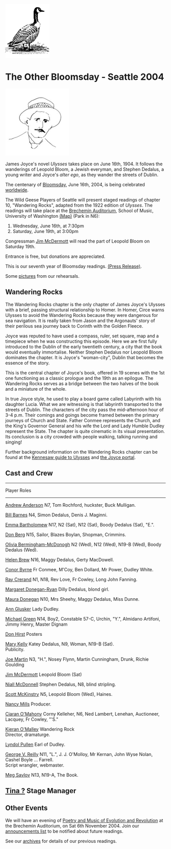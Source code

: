 [![[Goose]](../../images/goose.gif)](../../index.html)

The Other Bloomsday - Seattle 2004
==================================

![[James Joyce]](../images/jj1.jpg)

James Joyce's novel *Ulysses* takes place on June 16th, 1904. It follows
the wanderings of Leopold Bloom, a Jewish everyman, and Stephen Dedalus,
a young writer and Joyce's *alter ego*, as they wander the streets of
Dublin.

The centenary of [Bloomsday](http://en.wikipedia.org/wiki/Bloomsday),
June 16th, 2004, is being celebrated
[worldwide](http://www.rejoycedublin2004.com "ReJoyce Dublin 2004").

The Wild Geese Players of Seattle will present staged readings of
chapter 10, "Wandering Rocks", adapted from the 1922 edition of
*Ulysses*. The readings will take place at the [Brechemin
Auditorium](http://www.music.washington.edu/facilities/index.php?pg=perf_spaces_box),
School of Music, University of Washington
[(Map)](http://www.washington.edu/home/maps/northcentral.html?71,72,869,363 "Map of UW Campus")
(Park in N6):

1.  Wednesday, June 16th, at 7:30pm
2.  Saturday, June 19th, at 3:00pm

Congressman [Jim McDermott](../../players.html#Jim-McDermott) will read
the part of Leopold Bloom on Saturday 19th.

Entrance is free, but donations are appreciated.

This is our seventh year of Bloomsday readings. [(Press
Release)](./2004/press-release.html).

Some [pictures](./2004/pictures.html) from our rehearsals.

Wandering Rocks
---------------

The Wandering Rocks chapter is the only chapter of James Joyce's Ulysses
with a brief, passing structural relationship to Homer. In Homer, Circe
warns Ulysses to avoid the Wandering Rocks because they were dangerous
for sea navigation. It is really taken from Jason and the Argonauts'
story of their perilous sea journey back to Corinth with the Golden
Fleece.

Joyce was reputed to have used a compass, ruler, set square, map and a
timepiece when he was constructing this episode. Here we are first fully
introduced to the Dublin of the early twentieth century, a city that the
book would eventually immortalise. Neither Stephen Dedalus nor Leopold
Bloom dominates the chapter. It is Joyce's "woman-city", Dublin that
becomes the essence of the story.

This is the central chapter of Joyce's book, offered in 19 scenes with
the 1st one functioning as a classic prologue and the 19th as an
epilogue. The Wandering Rocks serves as a bridge between the two halves
of the book and a miniature of the whole.

In true Joyce style, he used to play a board game called Labyrinth with
his daughter Lucia. What we are witnessing is that labyrinth transported
to the streets of Dublin. The characters of the city pass the
mid-afternoon hour of 3-4 p.m. Their comings and goings become framed
between the primary journeys of Church and State. Father Conmee
represents the Church, and the King's Governor General and his wife the
Lord and Lady Humble Dudley represent the State. The chapter is quite
cinematic in its visual presentation. Its conclusion is a city crowded
with people walking, talking running and singing!

Further background information on the Wandering Rocks chapter can be
found at the [Kennesaw guide to
Ulysses](http://ksumail.kennesaw.edu/~mglosup/ulysses/rocks.htm) and
[the Joyce portal](http://www.robotwisdom.com/jaj/ulysses/notes10.html).

Cast and Crew
-------------

  ----------------------------------------------------------------------------------------------------------------------------------------------------------------------
  Player                                                                        Roles
  ----------------------------------------------------------------------------- ----------------------------------------------------------------------------------------
  [Andrew Anderson](../../players.html#Andrew-Anderson)                         N7, Tom Rochford, huckster, Buck Mulligan.

  [Bill Barnes](../../players.html#Bill-Barnes)                                 N4, Simon Dedalus, Denis J. Maginni.

  [Emma Bartholomew](../../players.html#Emma-Bartholomew)                       N17, N2 (Sat), N12 (Sat), Boody Dedalus (Sat), "E.".

  [Don Berg](../../players.html#Don-Berg)                                       N15, Sailor, Blazes Boylan, Shopman, Crimmins.

  [Olivia Bermingham-McDonogh](../../players.html#Olivia-Bermingham-McDonogh)   N2 (Wed), N12 (Wed), N19-B (Wed), Boody Dedalus (Wed).

  [Helen Brew](../../players.html#Helen-Brew)                                   N16, Maggy Dedalus, Gerty MacDowell.

  [Conor Byrne](../../players.html#Conor-Byrne)                                 Fr Conmee, M'Coy, Ben Dollard, Mr Power, Dudley White.

  [Ray Crerand](../../players.html#Ray-Crerand)                                 N1, N18, Rev Love, Fr Cowley, Long John Fanning.

  [Margaret Donegan-Ryan](../../players.html#Margaret-Donegan-Ryan)             Dilly Dedalus, blond girl.

  [Maura Donegan](../../players.html#Maura-Donegan)                             N10, Mrs Sheehy, Maggy Dedalus, Miss Dunne.

  [Ann Glusker](../../players.html#Ann-Glusker)                                 Lady Dudley.

  [Michael Green](../../players.html#Michael-Green)                             N14, Boy2, Constable 57-C, Urchin, "Y.", Almidano Artifoni, Jimmy Henry, Master Dignam

  [Don Hirst](../../players.html#Don-Hirst)                                     Posters

  [Mary Kelly](../../players.html#Mary-Kelly)                                   Katey Dedalus, N9, Woman, N19-B (Sat). \
                                                                                 Publicity.

  [Joe Martin](../../players.html#Joe-Martin)                                   N3, "H.", Nosey Flynn, Martin Cunningham, Drunk, Richie Goulding

  [Jim McDermott](../../players.html#Jim-McDermott)                             Leopold Bloom (Sat)

  [Niall McDonnell](../../players.html#Niall-McDonnell)                         Stephen Dedalus, N8, blind stripling.

  [Scott McKinstry](../../players.html#Scott-McKinstry)                         N5, Leopold Bloom (Wed), Haines.

  [Nancy Mills](../../players.html#Nancy-Mills)                                 Producer.

  [Ciaran O'Mahony](../../players.html#Ciaran-O'Mahony)                         Corny Kelleher, N6, Ned Lambert, Lenehan, Auctioneer, Lacquey, Fr Cowley, "'S."

  [Kieran O'Malley](../../players.html#Kieran-O'Malley)                         Wandering Rock\
                                                                                 Director, dramaturge.

  [Lyndol Pullen](../../players.html#Lyndol-Pullen)                             Earl of Dudley.

  [George V. Reilly](../../players.html#George-Reilly)                          N11, "L.", J. J. O'Molloy, Mr Kernan, John Wyse Nolan, Cashel Boyle ... Farrell. \
                                                                                 Script wrangler, webmaster.

  [Meg Savlov](../../players.html#Meg-Savlov)                                   N13, N19-A, The Book.

  [Tina ?](../../players.html#Tina)                                             Stage Manager
  ----------------------------------------------------------------------------------------------------------------------------------------------------------------------

Other Events
------------

We will have an evening of [Poetry and Music of Evolution and
Revolution](./rEvolution.html) at the Brechemin Auditorium, on Sat 6th
November 2004. Join our [announcements list](../../announcements.html)
to be notified about future readings.

See our [archives](../../archives.html) for details of our previous
readings.

